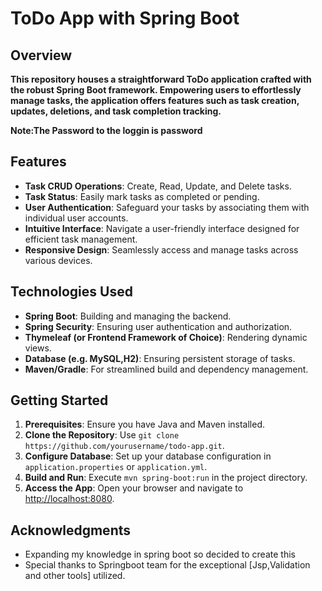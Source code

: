 # ToDo App with Spring Boot

## Overview

**This repository houses a straightforward ToDo application crafted with the robust Spring Boot framework. Empowering users to effortlessly manage tasks, the application offers features such as task creation, updates, deletions, and task completion tracking.**

**Note:The Password to the loggin is password**

## Features

- **Task CRUD Operations**: Create, Read, Update, and Delete tasks.
- **Task Status**: Easily mark tasks as completed or pending.
- **User Authentication**: Safeguard your tasks by associating them with individual user accounts.
- **Intuitive Interface**: Navigate a user-friendly interface designed for efficient task management.
- **Responsive Design**: Seamlessly access and manage tasks across various devices.

## Technologies Used

- **Spring Boot**: Building and managing the backend.
- **Spring Security**: Ensuring user authentication and authorization.
- **Thymeleaf (or Frontend Framework of Choice)**: Rendering dynamic views.
- **Database (e.g. MySQL,H2)**: Ensuring persistent storage of tasks.
- **Maven/Gradle**: For streamlined build and dependency management.


## Getting Started

1. **Prerequisites**: Ensure you have Java and Maven installed.
2. **Clone the Repository**: Use `git clone https://github.com/yourusername/todo-app.git`.
3. **Configure Database**: Set up your database configuration in `application.properties` or `application.yml`.
4. **Build and Run**: Execute `mvn spring-boot:run` in the project directory.
5. **Access the App**: Open your browser and navigate to [http://localhost:8080](http://localhost:8080).





## Acknowledgments

- Expanding my knowledge in spring boot so decided to create this
- Special thanks to Springboot team for the exceptional [Jsp,Validation and other tools] utilized.
